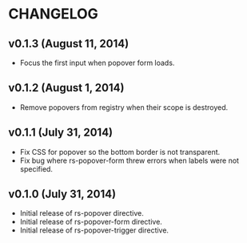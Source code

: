 # CHANGELOG

## v0.1.3 (August 11, 2014)

- Focus the first input when popover form loads.

## v0.1.2 (August 1, 2014)

- Remove popovers from registry when their scope is destroyed.

## v0.1.1 (July 31, 2014)

- Fix CSS for popover so the bottom border is not transparent.
- Fix bug where rs-popover-form threw errors when labels were not specified.

## v0.1.0 (July 31, 2014)

- Initial release of rs-popover directive.
- Initial release of rs-popover-form directive.
- Initial release of rs-popover-trigger directive.
